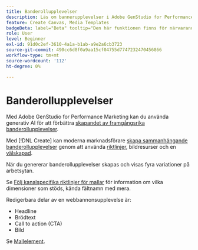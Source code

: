 ```yaml
---
title: Banderollupplevelser
description: Läs om bannerupplevelser i Adobe GenStudio for Performance Marketing.
feature: Create Canvas, Media Templates
badgeBeta: label="Beta" tooltip="Den här funktionen finns för närvarande i Beta, så vissa funktioner kan vara begränsade eller kunna ändras."
role: User
level: Beginner
exl-id: 91d0c2ef-3610-4a1a-b1ab-a9e2a6cb3723
source-git-commit: 490cc6d8f0a9aa15cf04755d7747232470456866
workflow-type: tm+mt
source-wordcount: '112'
ht-degree: 0%

---
```


# Banderollupplevelser

Med Adobe GenStudio for Performance Marketing kan du använda generativ AI för att förbättra [skapandet av framgångsrika banderollupplevelser](/help/user-guide/create/create-banner-experience.md).

Med [!DNL Create] kan moderna marknadsförare [skapa sammanhängande banderollupplevelser](/help/user-guide/create/create-banner-experience.md) genom att använda [riktlinjer](/help/user-guide/guidelines/overview.md), bildresurser och en [välskapad](/help/user-guide/effective-prompts.md).

När du genererar banderollupplevelser skapas och visas fyra variationer på arbetsytan.

Se [Följ kanalspecifika riktlinjer för mallar](/help/user-guide/content/best-practices-for-templates.md#follow-channel-specific-template-guidelines) för information om vilka dimensioner som stöds, kända fältnamn med mera.

Redigerbara delar av en webbannonsupplevelse är:

* Headline
* Brödtext
* Call to action (CTA)
* Bild

Se [Mallelement](/help/user-guide/content/use-templates.md#template-elements).

<!-- ## Character counts

After you generate a set of display ad variants, you can see the character count displayed for each section. Hover over or click into a generated section, such as the subject line or the body, and see the section name and character count for that section.

![Character count](/help/assets/character-count.png){width="500" zoomable="yes"} -->
